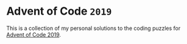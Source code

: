 Advent of Code `2019`
===

This is a collection of my personal solutions to the coding puzzles
for [Advent of Code 2019][1].

[1]: https://adventofcode.com/2019
